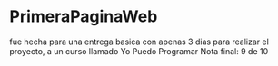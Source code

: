 # PrimeraPaginaWeb

fue hecha para una entrega basica con apenas 3 dias para realizar el proyecto, a un curso llamado Yo Puedo Programar
Nota final: 9 de 10
